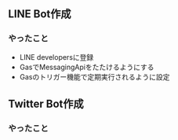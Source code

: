 ## LINE Bot作成

### やったこと
- LINE developersに登録
- GasでMessagingApiをたたけるようにする
- Gasのトリガー機能で定期実行されるように設定 

## Twitter Bot作成

### やったこと
